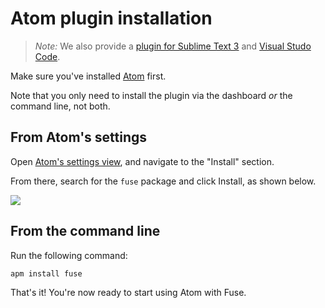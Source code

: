 # Atom plugin installation

<blockquote class="callout-info">

*Note:* We also provide a [plugin for Sublime Text 3](sublime-plugin.md) and [Visual Studo Code](visual-studio-code-plugin.md).

</blockquote>

Make sure you've installed [Atom](https://atom.io/) first.

Note that you only need to install the plugin via the dashboard *or* the command line, not both.

## From Atom's settings

Open [Atom's settings view](http://flight-manual.atom.io/getting-started/sections/atom-basics/#settings-and-preferences), and navigate to the "Install" section.

From there, search for the `fuse` package and click Install, as shown below.

<img class="img-responsive img-rounded" src="../../media/atom-install-fuse-package.png" />

## From the command line

Run the following command:

	apm install fuse

That's it! You're now ready to start using Atom with Fuse.
